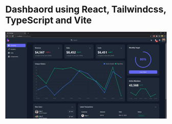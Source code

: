 # Dashbaord using React, Tailwindcss, TypeScript and Vite

![React + Tailwindcss + Typescript + Dashbaord UI](public/product-preview.png)
